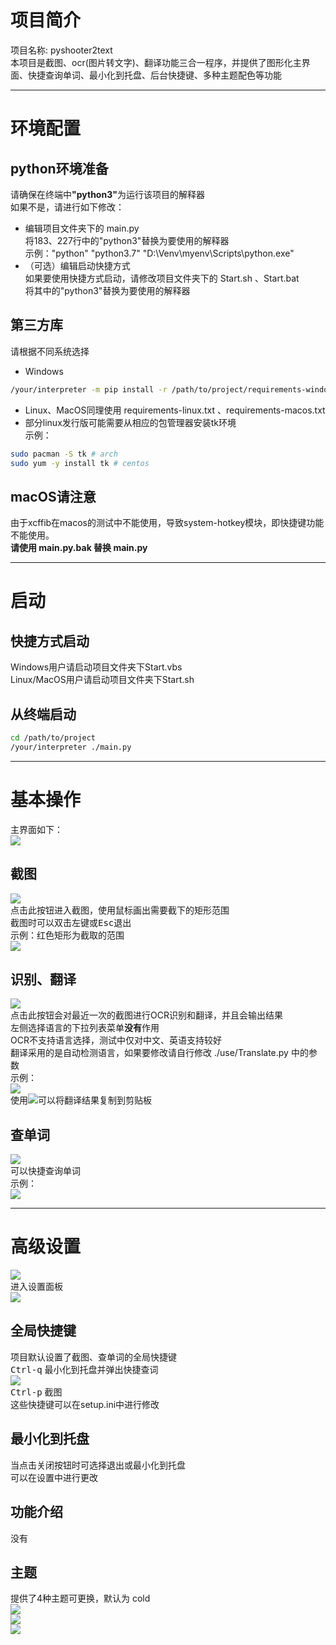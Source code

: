 # 项目简介
项目名称: pyshooter2text  
本项目是截图、ocr(图片转文字)、翻译功能三合一程序，并提供了图形化主界面、快捷查询单词、最小化到托盘、后台快捷键、多种主题配色等功能  
___
# 环境配置
## python环境准备
请确保在终端中<b>"python3"</b>为运行该项目的解释器  
如果不是，请进行如下修改：  
- 编辑项目文件夹下的 main.py  
将183、227行中的"python3"替换为要使用的解释器  
示例："python" "python3.7" "D:\Venv\myenv\Scripts\python.exe"  
- （可选）编辑启动快捷方式  
如果要使用快捷方式启动，请修改项目文件夹下的 Start.sh 、Start.bat  
将其中的"python3"替换为要使用的解释器  
## 第三方库
请根据不同系统选择  
- Windows  
```sh
/your/interpreter -m pip install -r /path/to/project/requirements-windows.txt
```
- Linux、MacOS同理使用 requirements-linux.txt 、requirements-macos.txt  
- 部分linux发行版可能需要从相应的包管理器安装tk环境  
示例：  
```sh
sudo pacman -S tk # arch
sudo yum -y install tk # centos
```
## macOS请注意
由于xcffib在macos的测试中不能使用，导致system-hotkey模块，即快捷键功能不能使用。  
__请使用 main.py.bak 替换 main.py__
___
# 启动
## 快捷方式启动
Windows用户请启动项目文件夹下Start.vbs  
Linux/MacOS用户请启动项目文件夹下Start.sh  
## 从终端启动
```sh
cd /path/to/project
/your/interpreter ./main.py
```
___
# 基本操作
主界面如下：  
![](_v_images/20200627133856366_9516.png)  
## 截图
![](_v_images/20200627133947753_29880.png)  
点击此按钮进入截图，使用鼠标画出需要截下的矩形范围  
截图时可以双击左键或<kbd>Esc</kbd>退出  
示例：红色矩形为截取的范围  
![](_v_images/20200627140534752_1396.png)  
## 识别、翻译
![](_v_images/20200627134517732_29759.png)  
点击此按钮会对最近一次的截图进行OCR识别和翻译，并且会输出结果  
左侧选择语言的下拉列表菜单<b>没有</b>作用  
OCR不支持语言选择，测试中仅对中文、英语支持较好  
翻译采用的是自动检测语言，如果要修改请自行修改 ./use/Translate.py 中的参数  
示例：  
![](_v_images/20200627140735419_24754.png)  
使用![](_v_images/20200627142530199_31400.png)可以将翻译结果复制到剪贴板  
## 查单词
![](_v_images/20200627140819421_22567.png)  
可以快捷查询单词  
示例：  
![](_v_images/20200627140656280_27158.png)  
___
# 高级设置
![](_v_images/20200627141649065_2999.png)  
进入设置面板  
![](_v_images/20200628112132614_11176.png)  
## 全局快捷键
项目默认设置了截图、查单词的全局快捷键  
<kbd>Ctrl-q</kbd>    最小化到托盘并弹出快捷查词  
![](_v_images/20200627141349636_28339.png)  
<kbd>Ctrl-p</kbd>    截图  
这些快捷键可以在setup.ini中进行修改  
## 最小化到托盘
当点击关闭按钮时可选择退出或最小化到托盘  
可以在设置中进行更改  
## 功能介绍
没有  
## 主题
提供了4种主题可更换，默认为 cold  
![](_v_images/20200628212155558_25419.png)  
![](_v_images/20200628212213550_32381.png)  
![](_v_images/20200628212245395_682.png)  